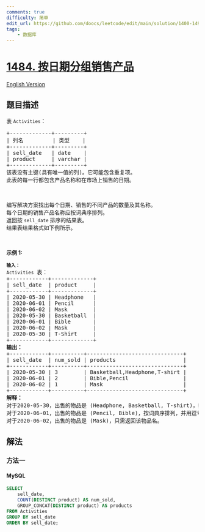 ```yaml
---
comments: true
difficulty: 简单
edit_url: https://github.com/doocs/leetcode/edit/main/solution/1400-1499/1484.Group%20Sold%20Products%20By%20The%20Date/README.md
tags:
    - 数据库
---
```


<!-- problem:start -->

# [1484. 按日期分组销售产品](https://leetcode.cn/problems/group-sold-products-by-the-date)

[English Version](/solution/1400-1499/1484.Group%20Sold%20Products%20By%20The%20Date/README_EN.md)

## 题目描述

<!-- description:start -->

<p>表&nbsp;<code>Activities</code>：</p>

<pre>
+-------------+---------+
| 列名         | 类型    |
+-------------+---------+
| sell_date   | date    |
| product     | varchar |
+-------------+---------+
该表没有主键(具有唯一值的列)。它可能包含重复项。
此表的每一行都包含产品名称和在市场上销售的日期。
</pre>

<p>&nbsp;</p>

<p>编写解决方案找出每个日期、销售的不同产品的数量及其名称。<br />
每个日期的销售产品名称应按词典序排列。<br />
返回按&nbsp;<code>sell_date</code> 排序的结果表。<br />
结果表结果格式如下例所示。</p>

<p>&nbsp;</p>

<p><strong>示例 1:</strong></p>

<pre>
<code><strong>输入：</strong>
Activities</code> 表：
+------------+-------------+
| sell_date  | product     |
+------------+-------------+
| 2020-05-30 | Headphone   |
| 2020-06-01 | Pencil      |
| 2020-06-02 | Mask        |
| 2020-05-30 | Basketball  |
| 2020-06-01 | Bible       |
| 2020-06-02 | Mask        |
| 2020-05-30 | T-Shirt     |
+------------+-------------+
<strong>输出：</strong>
+------------+----------+------------------------------+
| sell_date  | num_sold | products                     |
+------------+----------+------------------------------+
| 2020-05-30 | 3        | Basketball,Headphone,T-shirt |
| 2020-06-01 | 2        | Bible,Pencil                 |
| 2020-06-02 | 1        | Mask                         |
+------------+----------+------------------------------+
<strong>解释：</strong>
对于2020-05-30，出售的物品是 (Headphone, Basketball, T-shirt)，按词典序排列，并用逗号 ',' 分隔。
对于2020-06-01，出售的物品是 (Pencil, Bible)，按词典序排列，并用逗号分隔。
对于2020-06-02，出售的物品是 (Mask)，只需返回该物品名。
</pre>

<!-- description:end -->

## 解法

<!-- solution:start -->

### 方法一

<!-- tabs:start -->

#### MySQL

```sql
SELECT
    sell_date,
    COUNT(DISTINCT product) AS num_sold,
    GROUP_CONCAT(DISTINCT product) AS products
FROM Activities
GROUP BY sell_date
ORDER BY sell_date;
```

<!-- tabs:end -->

<!-- solution:end -->

<!-- problem:end -->
